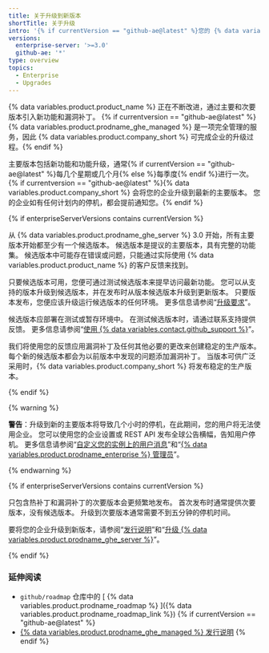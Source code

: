 ```yaml
---
title: 关于升级到新版本
shortTitle: 关于升级
intro: '{% if currentVersion == "github-ae@latest" %}您的 {% data variables.product.product_name %} 企业定期由 {% data variables.product.company_short %} 使用最新功能和漏洞补丁更新。{% else %}您可以通过将企业升级到新版本以获得 {% data variables.product.product_name %} 的新功能和漏洞补丁。{% endif %}'
versions:
  enterprise-server: '>=3.0'
  github-ae: '*'
type: overview
topics:
  - Enterprise
  - Upgrades
---
```


{% data variables.product.product_name %} 正在不断改进，通过主要和次要版本引入新功能和漏洞补丁。 {% if currentversion == "github-ae@latest" %}{% data variables.product.prodname_ghe_managed %} 是一项完全管理的服务，因此 {% data variables.product.company_short %} 可完成企业的升级过程。{% endif %}

主要版本包括新功能和功能升级，通常{% if currentVersion == "github-ae@latest" %}每几个星期或几个月{% else %}每季度{% endif %}进行一次。 {% if currentversion == "github-ae@latest" %}{% data variables.product.company_short %} 会将您的企业升级到最新的主要版本。 您的企业如有任何计划内的停机，都会提前通知您。{% endif %}

{% if enterpriseServerVersions contains currentVersion %}

从 {% data variables.product.prodname_ghe_server %} 3.0 开始，所有主要版本开始都至少有一个候选版本。 候选版本是提议的主要版本，具有完整的功能集。 候选版本中可能存在错误或问题，只能通过实际使用 {% data variables.product.product_name %} 的客户反馈来找到。

只要候选版本可用，您便可通过测试候选版本来提早访问最新功能。 您可以从支持的版本升级到候选版本，并在发布时从版本候选版本升级到更新版本。 只要版本发布，您便应该升级运行候选版本的任何环境。 更多信息请参阅“[升级要求](/admin/enterprise-management/upgrade-requirements)”。

候选版本应部署在测试或暂存环境中。 在测试候选版本时，请通过联系支持提供反馈。 更多信息请参阅“[使用 {% data variables.contact.github_support %}](/admin/enterprise-support)”。

我们将使用您的反馈应用漏洞补丁及任何其他必要的更改来创建稳定的生产版本。 每个新的候选版本都会为以前版本中发现的问题添加漏洞补丁。 当版本可供广泛采用时，{% data variables.product.company_short %} 将发布稳定的生产版本。

{% endif %}

{% warning %}

**警告**：升级到新的主要版本将导致几个小时的停机，在此期间，您的用户将无法使用企业。 您可以使用您的企业设置或 REST API 发布全球公告横幅，告知用户停机。 更多信息请参阅“[自定义您的实例上的用户消息](/admin/user-management/customizing-user-messages-on-your-instance#creating-a-global-announcement-banner)”和“[{% data variables.product.prodname_enterprise %} 管理员](/rest/reference/enterprise-admin#announcements)”。

{% endwarning %}

{% if enterpriseServerVersions contains currentVersion %}

只包含热补丁和漏洞补丁的次要版本会更频繁地发布。 首次发布时通常提供次要版本，没有候选版本。 升级到次要版本通常需要不到五分钟的停机时间。

要将您的企业升级到新版本，请参阅“[发行说明](/enterprise-server/admin/release-notes)”和“[升级 {% data variables.product.prodname_ghe_server %}](/admin/enterprise-management/upgrading-github-enterprise-server)”。

{% endif %}

### 延伸阅读

- `github/roadmap` 仓库中的 [ {% data variables.product.prodname_roadmap %} ]({% data variables.product.prodname_roadmap_link %})
{% if currentVersion == "github-ae@latest" %}
- [ {% data variables.product.prodname_ghe_managed %} 发行说明](/admin/release-notes)
{% endif %}
